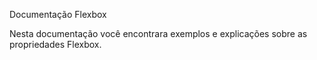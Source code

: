 Documentação Flexbox

Nesta documentação você encontrara exemplos e explicações sobre as propriedades Flexbox.
